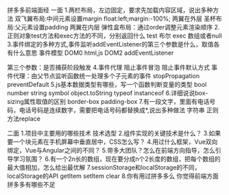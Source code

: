 拼多多前端面经
一面
1.两栏布局，左边固定，要求先加载内容区域，说出多种方法
  双飞翼布局:中间元素设置margin   float:left;margin:-100%;
            两翼在外层
  圣杯布局:父元素设置padding 两翼在内层
  弹性盒布局：通过order调整元素渲染顺序
2.正则对象test方法和exec方法的不同，分别返回什么
  test 布尔
  exec 数组或者null
3.事件绑定的多种方式,事件监听addEventListener的第三个参数是什么，取值各有什么意思
  事件模型
  DOM0 html,js
  DOM2 addEventListener

  第三个参数：是否捕获阶段触发
4.事件代理 阻止事件冒泡 阻止事件默认方式
  事件代理：由父节点监听函数统一处理多个子元素的事件
  stopPropagation
  preventDefault
5.js基本数据类型有哪些，写一个函数判断变量的类型
  bool number string symbol
  object.toString typeof instanceof
6.详细说说box-sizing属性取值的区别
  border-box
  padding-box
7.有一段文字，里面有电话号码，电话号码是连续数字，需要把电话号码都替换成*,说出多种做法
  字符串 正则方法replace


二面
1.项目中主要用的哪些技术 技术选型
2.组件实现的关键技术是什么？
3.如果要一个块元素在手机屏幕中垂直居中，CSS怎么写？
4.用过什么框架，Vue双向绑定，Vue与Angular之间的不同？
5.带多大团队？怎么在前端方向指导，怎么引导学习氛围？
6.有一个2n长的数组，现在要分成n个2长度的数组，把每个数组的最大值相加，怎么给出最优解
7.sessionStorage和localStorage的不同，localStorage的API
getItem
setItem
clear
8.你有用过拼多多么 你觉得前端方面拼多多有哪些不足




